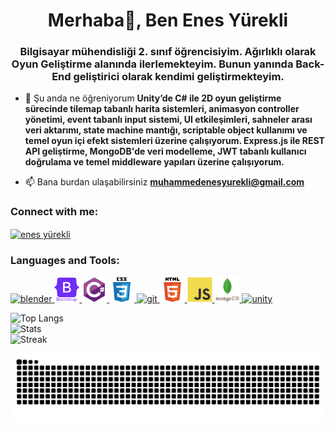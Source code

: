 <h1 align="center">Merhaba👋, Ben Enes Yürekli</h1>
<h3 align="center">Bilgisayar mühendisliği 2. sınıf öğrencisiyim. Ağırlıklı olarak Oyun Geliştirme alanında ilerlemekteyim. Bunun yanında Back-End geliştirici olarak kendimi geliştirmekteyim.</h3>

- 🌱 Şu anda ne öğreniyorum **Unity’de C# ile 2D oyun geliştirme sürecinde tilemap tabanlı harita sistemleri, animasyon controller yönetimi, event tabanlı input sistemi, UI etkileşimleri, sahneler arası veri aktarımı, state machine mantığı, scriptable object kullanımı ve temel oyun içi efekt sistemleri üzerine çalışıyorum. Express.js ile REST API geliştirme, MongoDB'de veri modelleme, JWT tabanlı kullanıcı doğrulama ve temel middleware yapıları üzerine çalışıyorum.**

- 📫 Bana burdan ulaşabilirsiniz **muhammedenesyurekli@gmail.com**

<h3 align="left">Connect with me:</h3>
<p align="left">
<a href="https://linkedin.com/in/enes yürekli" target="blank"><img align="center" src="https://raw.githubusercontent.com/rahuldkjain/github-profile-readme-generator/master/src/images/icons/Social/linked-in-alt.svg" alt="enes yürekli" height="30" width="40" /></a>
</p>

<h3 align="left">Languages and Tools:</h3>
<p align="left"> <a href="https://www.blender.org/" target="_blank" rel="noreferrer"> <img src="https://download.blender.org/branding/community/blender_community_badge_white.svg" alt="blender" width="40" height="40"/> </a> <a href="https://getbootstrap.com" target="_blank" rel="noreferrer"> <img src="https://raw.githubusercontent.com/devicons/devicon/master/icons/bootstrap/bootstrap-plain-wordmark.svg" alt="bootstrap" width="40" height="40"/> </a> <a href="https://www.w3schools.com/cs/" target="_blank" rel="noreferrer"> <img src="https://raw.githubusercontent.com/devicons/devicon/master/icons/csharp/csharp-original.svg" alt="csharp" width="40" height="40"/> </a> <a href="https://www.w3schools.com/css/" target="_blank" rel="noreferrer"> <img src="https://raw.githubusercontent.com/devicons/devicon/master/icons/css3/css3-original-wordmark.svg" alt="css3" width="40" height="40"/> </a> <a href="https://git-scm.com/" target="_blank" rel="noreferrer"> <img src="https://www.vectorlogo.zone/logos/git-scm/git-scm-icon.svg" alt="git" width="40" height="40"/> </a> <a href="https://www.w3.org/html/" target="_blank" rel="noreferrer"> <img src="https://raw.githubusercontent.com/devicons/devicon/master/icons/html5/html5-original-wordmark.svg" alt="html5" width="40" height="40"/> </a> <a href="https://developer.mozilla.org/en-US/docs/Web/JavaScript" target="_blank" rel="noreferrer"> <img src="https://raw.githubusercontent.com/devicons/devicon/master/icons/javascript/javascript-original.svg" alt="javascript" width="40" height="40"/> </a> <a href="https://www.mongodb.com/" target="_blank" rel="noreferrer"> <img src="https://raw.githubusercontent.com/devicons/devicon/master/icons/mongodb/mongodb-original-wordmark.svg" alt="mongodb" width="40" height="40"/> </a> <a href="https://unity.com/" target="_blank" rel="noreferrer"> <img src="https://www.vectorlogo.zone/logos/unity3d/unity3d-icon.svg" alt="unity" width="40" height="40"/> </a> </p>

<p align="left">
  <img src="https://github-readme-stats.vercel.app/api/top-langs?username=0alduin0&show_icons=true&theme=highcontrast&title_color=f12eff&text_color=ededed&locale=en&layout=compact" alt="Top Langs" />
  <br />
  <img src="https://github-readme-stats.vercel.app/api?username=0alduin0&show_icons=true&theme=highcontrast&title_color=f12eff&text_color=ededed&locale=en" alt="Stats" />
  <br />
  <img src="https://github-readme-streak-stats.herokuapp.com/?user=0alduin0&theme=dark" alt="Streak" />
</p>



<picture>
  <source media="(prefers-color-scheme: dark)" srcset="https://raw.githubusercontent.com/0Alduin0/0Alduin0/output/github-snake-dark.svg" />
  <source media="(prefers-color-scheme: light)" srcset="https://raw.githubusercontent.com/0Alduin0/0Alduin0/output/github-snake.svg" />
  <img alt="github-snake" src="https://raw.githubusercontent.com/0Alduin0/0Alduin0/output/github-snake.svg" />
</picture>

